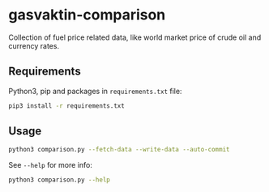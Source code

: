 # gasvaktin-comparison

Collection of fuel price related data, like world market price of crude oil and currency rates.

## Requirements

Python3, pip and packages in `requirements.txt` file:

```bash
pip3 install -r requirements.txt
```

## Usage

```bash
python3 comparison.py --fetch-data --write-data --auto-commit
```

See `--help` for more info:

```bash
python3 comparison.py --help
```
